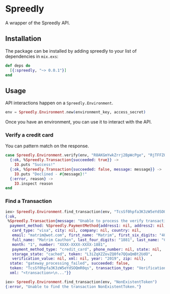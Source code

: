 # Spreedly

A wrapper of the Spreedly API.

## Installation

The package can be installed by adding spreedly to your list of dependencies in `mix.exs`:

```elixir
def deps do
  [{:spreedly, "~> 0.0.1"}]
end
```

## Usage

API interactions happen on a `Spreedly.Environment`.

```elixir
env = Spreedly.Environment.new(environment_key, access_secret)
```

Once you have an environment, you can use it to interact with the API.

### Verify a credit card

You can pattern match on the response.

```elixir
case Spreedly.Environment.verify(env, "R8AKGmYwkZrrj2BpWcPge", "RjTFFZQp4MrH2HJNfPwK") do
  {:ok, %Spreedly.Transaction{succeeded: true}} ->
    IO.puts "Success!"
  {:ok, %Spreedly.Transaction{succeeded: false, message: message}} ->
    IO.puts "Declined - #{message}!"
  {:error, reason} ->
    IO.inspect reason
end
```

### Find a Transaction

```elixir
iex> Spreedly.Environment.find_transaction(env, "TcsSf0hpfa3K3zW5eYdSOQmR0rs")
{:ok,
 %Spreedly.Transaction{message: "Unable to process the verify transaction.",
  payment_method: %Spreedly.PaymentMethod{address1: nil, address2: nil,
   card_type: "visa", city: nil, company: nil, country: nil,
   email: "matrim@wot.com", first_name: "Matrim", first_six_digits: "401288",
   full_name: "Matrim Cauthon", last_four_digits: "1881", last_name: "Cauthon",
   month: "1", number: "XXXX-XXXX-XXXX-1881",
   payment_method_type: "credit_card", phone_number: nil, state: nil,
   storage_state: "cached", token: "L3iZqXZZovZQ0fe7QQaQmBt2UdO",
   verification_value: nil, xml: nil, year: "2019", zip: nil},
  state: "gateway_processing_failed", succeeded: false,
  token: "TcsSf0hpfa3K3zW5eYdSOQmR0qs", transaction_type: "Verification",
  xml: "<transaction>\n..."}}

iex> Spreedly.Environment.find_transaction(env, "NonExistentToken")
{:error, "Unable to find the transaction NonExistentToken."}
```

